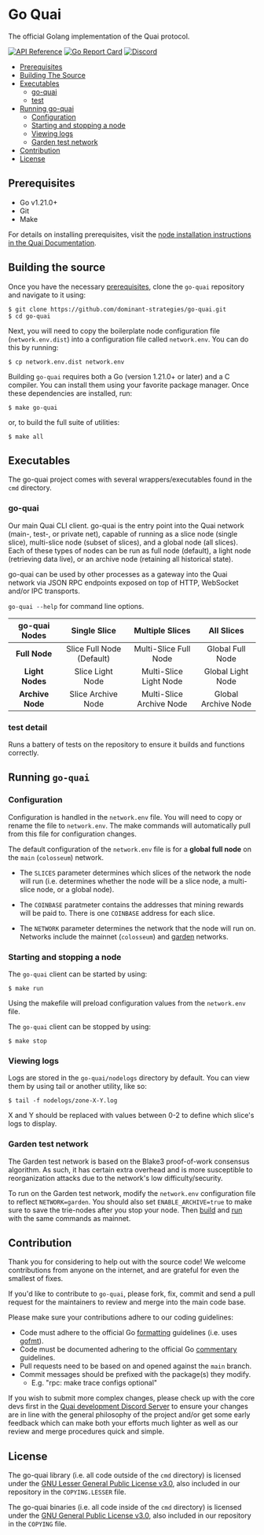 # Go Quai

The official Golang implementation of the Quai protocol.

[![API Reference](
https://camo.githubusercontent.com/915b7be44ada53c290eb157634330494ebe3e30a/68747470733a2f2f676f646f632e6f72672f6769746875622e636f6d2f676f6c616e672f6764646f3f7374617475732e737667
)](https://pkg.go.dev/github.com/dominant-strategies/go-quai/common)
[![Go Report Card](https://goreportcard.com/badge/github.com/dominant-strategies/go-quai)](https://goreportcard.com/report/github.com/dominant-strategies/go-quai)
[![Discord](https://img.shields.io/badge/discord-join%20chat-blue.svg)](https://discord.gg/s8y8asPwNC)

* [Prerequisites](#prerequisites)
* [Building The Source](#building-the-source)
* [Executables](#executables)
  * [go-quai](#go-quai)
  * [test](#test)
* [Running go-quai](#running-go-quai)
  * [Configuration](#configuration)
  * [Starting and stopping a node](#starting-and-stopping-a-node)
  * [Viewing logs](#viewing-logs)
  * [Garden test network](#garden-test-network)
* [Contribution](#contribution)
* [License](#license)

## Prerequisites

* Go v1.21.0+
* Git
* Make

For details on installing prerequisites, visit the [node installation instructions in the Quai Documentation](https://docs.quai.network/node/node-overview/run-a-node).

## Building the source
Once you have the necessary [prerequisites](#prerequisites), clone the `go-quai` repository and navigate to it using:

```shell
$ git clone https://github.com/dominant-strategies/go-quai.git
$ cd go-quai
```

Next, you will need to copy the boilerplate node configuration file (`network.env.dist`) into a configuration file called `network.env`. You can do this by running: 

```shell
$ cp network.env.dist network.env
```

Building `go-quai` requires both a Go (version 1.21.0+ or later) and a C compiler. You can install them using your favorite package manager. Once these dependencies are installed, run:

```shell
$ make go-quai
```

or, to build the full suite of utilities:

```shell
$ make all
```

## Executables

The go-quai project comes with several wrappers/executables found in the `cmd`
directory.

### go-quai

Our main Quai CLI client. go-quai is the entry point into the Quai network (main-, test-, or private net), capable of running as a slice node (single slice), multi-slice node (subset of slices), and a global node (all slices). Each of these types of nodes can be run as full node (default), a light node (retrieving data live), or an archive node (retaining all historical state). 

go-quai can be used by other processes as a gateway into the Quai network via JSON RPC endpoints exposed on top of HTTP, WebSocket and/or IPC transports. 

`go-quai --help` for command line options.

| go-quai Nodes     | Single Slice              | Multiple Slices          | All Slices          |
| :---------------: | :-----------------------: | :----------------------: | :-----------------: |
| **Full Node**     | Slice Full Node (Default) | Multi-Slice Full Node    | Global Full Node    |
| **Light Nodes**   | Slice Light Node          | Multi-Slice Light Node   | Global Light Node   | 
| **Archive Node**  | Slice Archive Node        | Multi-Slice Archive Node | Global Archive Node |

### test detail

Runs a battery of tests on the repository to ensure it builds and functions correctly.

## Running `go-quai`

### Configuration

Configuration is handled in the `network.env` file. You will need to copy or rename the file to `network.env`. The make commands will automatically pull from this file for configuration changes.

The default configuration of the `network.env` file is for a **global full node** on the `main` (`colosseum`) network.

* The `SLICES` parameter determines which slices of the network the node will run (i.e. determines whether the node will be a slice node, a multi-slice node, or a global node).

* The `COINBASE` paratmeter contains the addresses that mining rewards will be paid to. There is one `COINBASE` address for each slice. 

* The `NETWORK` parameter determines the network that the node will run on. Networks include the mainnet (`colosseum`) and [garden](#garden-test-network) networks.

### Starting and stopping a node

The `go-quai` client can be started by using:

```shell
$ make run
```

Using the makefile will preload configuration values from the `network.env` file.

The `go-quai` client can be stopped by using:

```shell
$ make stop
```

### Viewing logs

Logs are stored in the `go-quai/nodelogs` directory by default. You can view them by using tail or another utility, like so:

```shell
$ tail -f nodelogs/zone-X-Y.log
```

X and Y should be replaced with values between 0-2 to define which slice's logs to display.

### Garden test network

The Garden test network is based on the Blake3 proof-of-work consensus algorithm. As such, it has certain extra overhead and is more susceptible to reorganization attacks due to the network's low difficulty/security.

To run on the Garden test network, modify the `network.env` configuration file to reflect `NETWORK=garden`. You should also set `ENABLE_ARCHIVE=true` to make sure to save the trie-nodes after you stop your node. Then [build](#building-the-source) and [run](#starting-and-stopping-a-node) with the same commands as mainnet.

## Contribution

Thank you for considering to help out with the source code! We welcome contributions from anyone on the internet, and are grateful for even the smallest of fixes.

If you'd like to contribute to `go-quai`, please fork, fix, commit and send a pull request for the maintainers to review and merge into the main code base.

Please make sure your contributions adhere to our coding guidelines:

 * Code must adhere to the official Go [formatting](https://golang.org/doc/effective_go.html#formatting)
   guidelines (i.e. uses [gofmt](https://golang.org/cmd/gofmt/)).
 * Code must be documented adhering to the official Go [commentary](https://golang.org/doc/effective_go.html#commentary)
   guidelines.
 * Pull requests need to be based on and opened against the `main` branch.
 * Commit messages should be prefixed with the package(s) they modify.
   * E.g. "rpc: make trace configs optional"

If you wish to submit more complex changes, please check up with the core devs first in the [Quai development Discord Server](https://discord.gg/s8y8asPwNC) to ensure your changes are in line with the general philosophy of the project and/or get some early feedback which can make both your efforts much lighter as well as our review and merge procedures quick and simple.

## License

The go-quai library (i.e. all code outside of the `cmd` directory) is licensed under the
[GNU Lesser General Public License v3.0](https://www.gnu.org/licenses/lgpl-3.0.en.html),
also included in our repository in the `COPYING.LESSER` file.

The go-quai binaries (i.e. all code inside of the `cmd` directory) is licensed under the
[GNU General Public License v3.0](https://www.gnu.org/licenses/gpl-3.0.en.html), also
included in our repository in the `COPYING` file.
